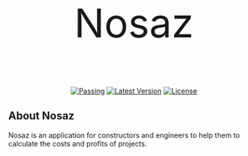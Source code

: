 <p align="center" style="font-size: 5rem">Nosaz</p>
<p align="center">
<a href=""><img src="https://img.shields.io/badge/passing-tests?style=flat&label=tests&color=%2329aa46" alt="Passing"></a>
<a href=""><img src="https://img.shields.io/badge/v3.3.0-blue?label=release" alt="Latest Version"></a>
<a href=""><img src="https://img.shields.io/badge/MIT-orange?label=licence" alt="License"></a>
</p>

## About Nosaz

Nosaz is an application for constructors and engineers to help them to calculate the costs and profits of projects.

